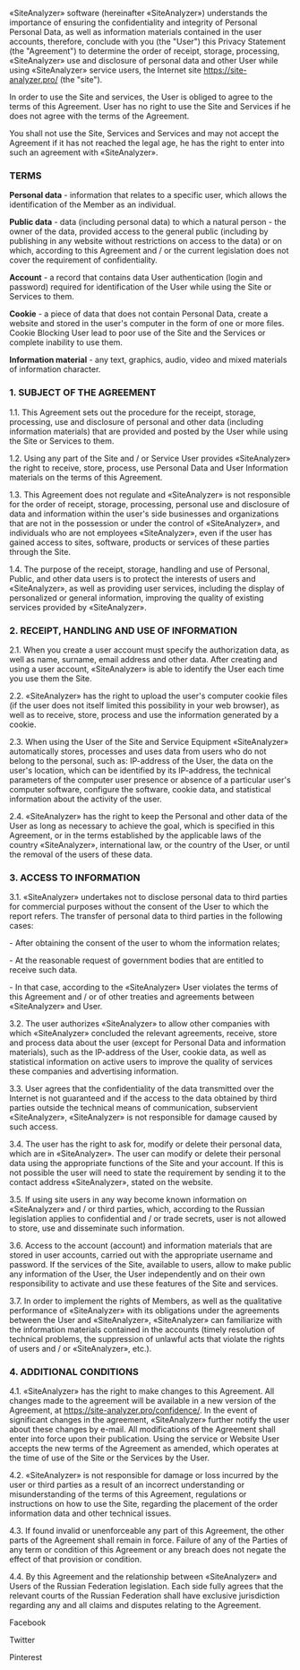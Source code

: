 «SiteAnalyzer» software (hereinafter «SiteAnalyzer») understands the importance of ensuring the confidentiality and integrity of Personal Personal Data, as well as information materials contained in the user accounts, therefore, conclude with you (the "User") this Privacy Statement (the "Agreement") to determine the order of receipt, storage, processing, «SiteAnalyzer» use and disclosure of personal data and other User while using «SiteAnalyzer» service users, the Internet site https://site-analyzer.pro/ (the "site").

In order to use the Site and services, the User is obliged to agree to the terms of this Agreement. User has no right to use the Site and Services if he does not agree with the terms of the Agreement.

You shall not use the Site, Services and Services and may not accept the Agreement if it has not reached the legal age, he has the right to enter into such an agreement with «SiteAnalyzer».

### TERMS

**Personal data** - information that relates to a specific user, which allows the identification of the Member as an individual.

**Public data** - data (including personal data) to which a natural person - the owner of the data, provided access to the general public (including by publishing in any website without restrictions on access to the data) or on which, according to this Agreement and / or the current legislation does not cover the requirement of confidentiality.

**Account** - a record that contains data User authentication (login and password) required for identification of the User while using the Site or Services to them.

**Cookie** - a piece of data that does not contain Personal Data, create a website and stored in the user's computer in the form of one or more files. Cookie Blocking User lead to poor use of the Site and the Services or complete inability to use them.

**Information material** - any text, graphics, audio, video and mixed materials of information character.

### 1\. SUBJECT OF THE AGREEMENT

1.1. This Agreement sets out the procedure for the receipt, storage, processing, use and disclosure of personal and other data (including information materials) that are provided and posted by the User while using the Site or Services to them.

1.2. Using any part of the Site and / or Service User provides «SiteAnalyzer» the right to receive, store, process, use Personal Data and User Information materials on the terms of this Agreement.

1.3. This Agreement does not regulate and «SiteAnalyzer» is not responsible for the order of receipt, storage, processing, personal use and disclosure of data and information within the user's side businesses and organizations that are not in the possession or under the control of «SiteAnalyzer», and individuals who are not employees «SiteAnalyzer», even if the user has gained access to sites, software, products or services of these parties through the Site.

1.4. The purpose of the receipt, storage, handling and use of Personal, Public, and other data users is to protect the interests of users and «SiteAnalyzer», as well as providing user services, including the display of personalized or general information, improving the quality of existing services provided by «SiteAnalyzer».

### 2\. RECEIPT, HANDLING AND USE OF INFORMATION

2.1. When you create a user account must specify the authorization data, as well as name, surname, email address and other data. After creating and using a user account, «SiteAnalyzer» is able to identify the User each time you use them the Site.

2.2. «SiteAnalyzer» has the right to upload the user's computer cookie files (if the user does not itself limited this possibility in your web browser), as well as to receive, store, process and use the information generated by a cookie.

2.3. When using the User of the Site and Service Equipment «SiteAnalyzer» automatically stores, processes and uses data from users who do not belong to the personal, such as: IP-address of the User, the data on the user's location, which can be identified by its IP-address, the technical parameters of the computer user presence or absence of a particular user's computer software, configure the software, cookie data, and statistical information about the activity of the user.

2.4. «SiteAnalyzer» has the right to keep the Personal and other data of the User as long as necessary to achieve the goal, which is specified in this Agreement, or in the terms established by the applicable laws of the country «SiteAnalyzer», international law, or the country of the User, or until the removal of the users of these data.

### 3\. ACCESS TO INFORMATION

3.1. «SiteAnalyzer» undertakes not to disclose personal data to third parties for commercial purposes without the consent of the User to which the report refers. The transfer of personal data to third parties in the following cases:

\- After obtaining the consent of the user to whom the information relates;

\- At the reasonable request of government bodies that are entitled to receive such data.

\- In that case, according to the «SiteAnalyzer» User violates the terms of this Agreement and / or of other treaties and agreements between «SiteAnalyzer» and User.

3.2. The user authorizes «SiteAnalyzer» to allow other companies with which «SiteAnalyzer» concluded the relevant agreements, receive, store and process data about the user (except for Personal Data and information materials), such as the IP-address of the User, cookie data, as well as statistical information on active users to improve the quality of services these companies and advertising information.

3.3. User agrees that the confidentiality of the data transmitted over the Internet is not guaranteed and if the access to the data obtained by third parties outside the technical means of communication, subservient «SiteAnalyzer», «SiteAnalyzer» is not responsible for damage caused by such access.

3.4. The user has the right to ask for, modify or delete their personal data, which are in «SiteAnalyzer». The user can modify or delete their personal data using the appropriate functions of the Site and your account. If this is not possible the user will need to state the requirement by sending it to the contact address «SiteAnalyzer», stated on the website.

3.5. If using site users in any way become known information on «SiteAnalyzer» and / or third parties, which, according to the Russian legislation applies to confidential and / or trade secrets, user is not allowed to store, use and disseminate such information.

3.6. Access to the account (account) and information materials that are stored in user accounts, carried out with the appropriate username and password. If the services of the Site, available to users, allow to make public any information of the User, the User independently and on their own responsibility to activate and use these features of the Site and services.

3.7. In order to implement the rights of Members, as well as the qualitative performance of «SiteAnalyzer» with its obligations under the agreements between the User and «SiteAnalyzer», «SiteAnalyzer» can familiarize with the information materials contained in the accounts (timely resolution of technical problems, the suppression of unlawful acts that violate the rights of users and / or «SiteAnalyzer», etc.).

### 4\. ADDITIONAL CONDITIONS

4.1. «SiteAnalyzer» has the right to make changes to this Agreement. All changes made to the agreement will be available in a new version of the Agreement, at https://site-analyzer.pro/confidence/. In the event of significant changes in the agreement, «SiteAnalyzer» further notify the user about these changes by e-mail. All modifications of the Agreement shall enter into force upon their publication. Using the service or Website User accepts the new terms of the Agreement as amended, which operates at the time of use of the Site or the Services by the User.

4.2. «SiteAnalyzer» is not responsible for damage or loss incurred by the user or third parties as a result of an incorrect understanding or misunderstanding of the terms of this Agreement, regulations or instructions on how to use the Site, regarding the placement of the order information data and other technical issues.

4.3. If found invalid or unenforceable any part of this Agreement, the other parts of the Agreement shall remain in force. Failure of any of the Parties of any term or condition of this Agreement or any breach does not negate the effect of that provision or condition.

4.4. By this Agreement and the relationship between «SiteAnalyzer» and Users of the Russian Federation legislation. Each side fully agrees that the relevant courts of the Russian Federation shall have exclusive jurisdiction regarding any and all claims and disputes relating to the Agreement.

Facebook

Twitter

Pinterest